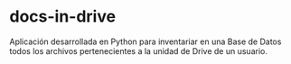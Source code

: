 # docs-in-drive
Aplicación desarrollada en Python para inventariar en una Base de Datos todos los archivos pertenecientes a la unidad de Drive de un usuario.
